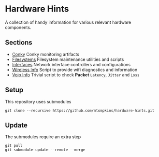 # Hardware Hints
A collection of handy information for various relevant hardware components.

## Sections ##
- [Conky](./conky) Conky monitoring artifacts
- [Filesystems](./filesystems) Filesystem maintenance utilities and scripts
- [Interfaces](./interfaces) Network interface controllers and configurations
- [Wireless Info](https://github.com/UbuntuForums/wireless-info/tree/4faf33e831ac9de1d25fb2736e4d81bf0546b35f) Script to provide wifi diagnostics and information
- [Voip Info](https://gist.github.com/mtompkins/3636b1d403f982d4d67c114d48584dea) Trivial script to check **Packet** `Latency`, `Jitter` and `Loss`

## Setup ##
This repository uses submodules
```
git clone --recursive https://github.com/mtompkins/hardware-hints.git
```

## Update ##
The submodules require an extra step
```
git pull
git submodule update --remote --merge
```
